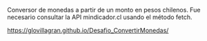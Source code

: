 Conversor de monedas a partir de un monto en pesos chilenos. Fue necesario consultar la API mindicador.cl usando el método fetch.

https://glovillagran.github.io/Desafio_ConvertirMonedas/
